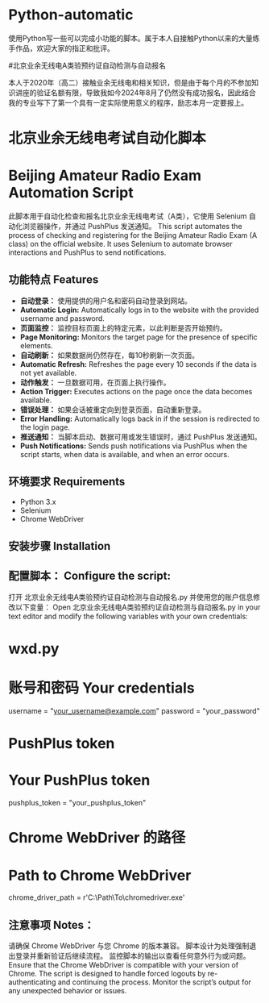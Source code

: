 # Python-automatic
使用Python写一些可以完成小功能的脚本。属于本人自接触Python以来的大量练手作品，欢迎大家的指正和批评。

#北京业余无线电A类验预约证自动检测与自动报名

本人于2020年（高二）接触业余无线电和相关知识，但是由于每个月的不参加知识讲座的验证名额有限，导致我如今2024年8月了仍然没有成功报名，因此结合我的专业写下了第一个具有一定实际使用意义的程序，励志本月一定要报上。

# 北京业余无线电考试自动化脚本
# Beijing Amateur Radio Exam Automation Script

此脚本用于自动化检查和报名北京业余无线电考试（A类），它使用 Selenium 自动化浏览器操作，并通过 PushPlus 发送通知。
This script automates the process of checking and registering for the Beijing Amateur Radio Exam (A class) on the official website. It uses Selenium to automate browser interactions and PushPlus to send notifications.

## 功能特点 Features

- **自动登录：** 使用提供的用户名和密码自动登录到网站。
- **Automatic Login:** Automatically logs in to the website with the provided username and password.
- **页面监控：** 监控目标页面上的特定元素，以此判断是否开始预约。
- **Page Monitoring:** Monitors the target page for the presence of specific elements.
- **自动刷新：** 如果数据尚仍然存在，每10秒刷新一次页面。
- **Automatic Refresh:** Refreshes the page every 10 seconds if the data is not yet available.
- **动作触发：** 一旦数据可用，在页面上执行操作。
- **Action Trigger:** Executes actions on the page once the data becomes available.
- **错误处理：** 如果会话被重定向到登录页面，自动重新登录。
- **Error Handling:** Automatically logs back in if the session is redirected to the login page.
- **推送通知：** 当脚本启动、数据可用或发生错误时，通过 PushPlus 发送通知。
- **Push Notifications:** Sends push notifications via PushPlus when the script starts, when data is available, and when an error occurs.

## 环境要求 Requirements

- Python 3.x
- Selenium
- Chrome WebDriver

## 安装步骤 Installation

## 配置脚本： Configure the script:

打开 北京业余无线电A类验预约证自动检测与自动报名.py 并使用您的账户信息修改以下变量：
Open 北京业余无线电A类验预约证自动检测与自动报名.py in your text editor and modify the following variables with your own credentials:

# wxd.py

# 账号和密码 Your credentials
username = "your_username@example.com"
password = "your_password"

# PushPlus token
# Your PushPlus token
pushplus_token = "your_pushplus_token"

# Chrome WebDriver 的路径
# Path to Chrome WebDriver
chrome_driver_path = r'C:\Path\To\chromedriver.exe'

## 注意事项 Notes：

请确保 Chrome WebDriver 与您 Chrome 的版本兼容。
脚本设计为处理强制退出登录并重新验证后继续流程。
监控脚本的输出以查看任何意外行为或问题。
Ensure that the Chrome WebDriver is compatible with your version of Chrome.
The script is designed to handle forced logouts by re-authenticating and continuing the process.
Monitor the script’s output for any unexpected behavior or issues.
